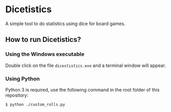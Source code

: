 # Dicetistics

A simple tool to do statistics using dice for board games.

## How to run Dicetistics?

### Using the Windows executable

Double click on the file `dicestistics.exe` and a terminal window will appear.

### Using Python

Python 3 is required, use the following command in the root folder of this repository:

    $ python ./custom_rolls.py
